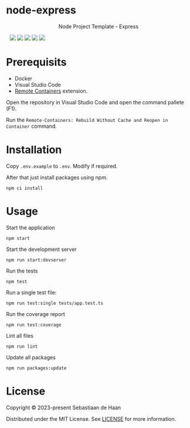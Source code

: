 # node-express

<p style="text-align: center;">Node Project Template - Express</p>

<p style="margin: 10px; auto">
    <img src="https://img.shields.io/badge/Javascript-yellow?style=for-the-badge&logo=Javascript&logoColor=white">
    <img src="https://img.shields.io/badge/Node.js-43853D?style=for-the-badge&logo=node.js&logoColor=white">
    <img src="https://img.shields.io/badge/Jest-323330?style=for-the-badge&logo=Jest&logoColor=white">
    <img src="https://img.shields.io/badge/eslint-3A33D1?style=for-the-badge&logo=eslint&logoColor=white">
    <img src="https://img.shields.io/badge/prettier-1A2C34?style=for-the-badge&logo=prettier&logoColor=F7BA3E">
</p>

# Prerequisits

- Docker
- Visual Studio Code
- [Remote Containers](https://marketplace.visualstudio.com/items?itemName=ms-vscode-remote.remote-containers) extension.

Open the repository in Visual Studio Code and open the command pallete (F1).

Run the `Remote-Containers: Rebuild Without Cache and Reopen in Container` command.

# Installation

Copy `.env.example` to `.env`. Modify if required.

After that just install packages using npm.

```
npm ci install
```

# Usage

Start the application

```
npm start
```

Start the development server

```
npm run start:devserver
```

Run the tests

```
npm test
```

Run a single test file:

```
npm run test:single tests/app.test.ts
```

Run the coverage report

```
npm run test:coverage
```

Lint all files

```
npm run lint
```

Update all packages

```
npm run packages:update
```

# License

Copyright © 2023-present Sebastiaan de Haan

Distributed under the MIT License. See [LICENSE](LICENSE) for more information.
